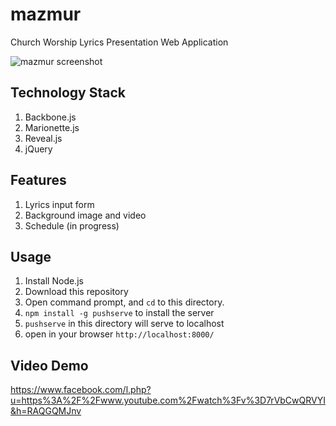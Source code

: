 mazmur
======

Church Worship Lyrics Presentation Web Application

![mazmur screenshot](https://fbcdn-sphotos-d-a.akamaihd.net/hphotos-ak-prn1/1014013_10201064598689969_1257027394_n.jpg)

Technology Stack
----------------

1. Backbone.js
2. Marionette.js
3. Reveal.js
4. jQuery

Features
--------
1. Lyrics input form
2. Background image and video
3. Schedule (in progress)

Usage
-----

1. Install Node.js
2. Download this repository
3. Open command prompt, and `cd` to this directory.
4. `npm install -g pushserve` to install the server
5. `pushserve` in this directory will serve to localhost
6. open in your browser `http://localhost:8000/`

Video Demo
----------
https://www.facebook.com/l.php?u=https%3A%2F%2Fwww.youtube.com%2Fwatch%3Fv%3D7rVbCwQRVYI&h=RAQGQMJnv
